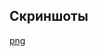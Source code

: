 ## Скриншоты
[png](https://github.com/MaximStroev2004/lovebd/assets/120455884/6cc0a079-5fa5-4d45-a243-385795efc39b)


